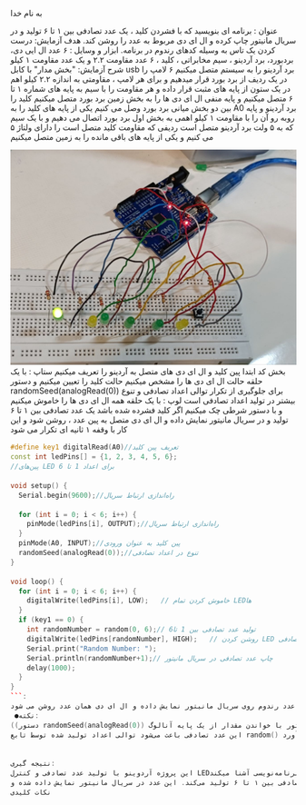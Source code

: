 به نام خدا

عنوان : برنامه ای بنویسید که با فشردن کلید ، یک عدد تصادفی بین ۱ تا ۶ تولید و در سریال مانیتور چاپ کرده و ال ای دی مربوط به عدد را روشن کند.
هدف آزمایش: درست کردن یک تاس به وسیله کدهای رندوم در برنامه.
ابزار و وسایل : ۶ عدد ال ایی دی، بردبورد، برد آردینو ، سیم مخابراتی ، کلید ، ۶ عدد مقاومت ۲.۲ و یک عدد مقاومت ۱ کیلو
شرح آزمایش: 
"بخش مدار"
با کابل usb برد آردینو را به سیستم متصل میکنیم
۶ لامپ را در یک ردیف از برد بورد قرار میدهیم و برای هر لامپ ، مقاومتی به اندازه ۲.۲ کیلو اهم در یک ستون از پایه های مثبت قرار داده و  هر مقاومت را با سیم به پایه های شماره ۱ تا ۶ متصل میکنیم
و پایه منفی ال ای دی ها را به بخش زمین برد بورد متصل میکنیم
کلید را بین دو بخش میانی برد بورد وصل می کنیم 
یکی از پایه های کلید را به A0  برد آردینو و پایه روبه رو آن را با مقاومت ۱ کیلو اهمی به بخش اول برد بورد اتصال می دهیم و با یک سیم که به ۵ ولت برد آردینو متصل است ردیفی که مقاومت کلید متصل است را دارای ولتاژ ۵ می کنیم
و یکی از پایه های باقی مانده را به زمین متصل میکنیم

![code](./photo_2024-10-27_03-25-36.jpg)  
بخش کد
ابتدا پین کلید و ال ای دی های متصل به آردینو را تعریف میکنیم
ستاپ : با یک حلقه حالت ال ای دی ها را مشخص میکنیم
حالت کلید را تعیین میکنیم
و دستور
randomSeed(analogRead(0))
 برای جلوگیری از تکرار توالی اعداد تصادفی و تنوع بیشتر در تولید اعداد تصادفی است
لوپ : با یک حلقه همه ال ای دی ها را خاموش میکنیم و با دستور شرطی چک میکنیم اگر کلید فشرده شده باشد یک عدد تصادفی بین ۱ تا ۶ تولید و در سریال مانیتور نمایش داده و ال ای دی متصل به پین عدد ، روشن شود 
و این کار با وقفه ۱ ثانیه ای تکرار می شود
```cpp
#define key1 digitalRead(A0)//تعریف پین کلید
const int ledPins[] = {1, 2, 3, 4, 5, 6};
//پین‌های LED برای اعداد 1 تا 6

void setup() {
  Serial.begin(9600);//راه‌اندازی ارتباط سریال

  for (int i = 0; i < 6; i++) {
    pinMode(ledPins[i], OUTPUT);//راه‌اندازی ارتباط سریال
  }
  pinMode(A0, INPUT);//پین کلید به عنوان ورودی
  randomSeed(analogRead(0));//تنوع در اعداد تصادفی
}

void loop() {
  for (int i = 0; i < 6; i++) {
    digitalWrite(ledPins[i], LOW);   // خاموش کردن تمام LEDها
  }
  if (key1 == 0) {
    int randomNumber = random(0, 6);// تولید عدد تصادفی بین 1 تا6
    digitalWrite(ledPins[randomNumber], HIGH);   // روشن کردن LED مربوط به عدد تصادفی
    Serial.print("Random Number: ");
    Serial.println(randomNumber+1);// چاپ عدد تصادفی در سریال مانیتور
    delay(1000);
  }
}
```:
پس از آپلود و باز کردن سریال مانیتور خواهیم دید که با فشردن کلید عدد رندوم روی سریال مانیتور نمایش داده و ال ای دی همان عدد روشن می شود.
 ●نکته:
((دستور randomSeed(analogRead(0)) در آردوینو برای تنظیم مقدار اولیه تولیدکننده اعداد تصادفی استفاده می‌شود. این دستور با خواندن مقدار از یک پایه آنالوگ (در اینجا پایه A0) که معمولاً به یک سنسور یا پین بدون اتصال متصل است، یک عدد تصادفی به عنوان «بذر» (seed) تولید می‌کند.
این عدد تصادفی باعث می‌شود توالی اعداد تولید شده توسط تابع random() در هر بار اجرای برنامه متفاوت باشد، زیرا مقدار خوانده شده از پین آنالوگ به طور طبیعی نویز الکتریکی را شامل می‌شود. این کار به جلوگیری از تکرار توالی اعداد تصادفی کمک می‌کند و تنوع بیشتری را در تولید اعداد تصادفی فراهم می‌آورد.))


نتیجه گیری: 
این پروژه آردوینو با تولید عدد تصادفی و کنترل LED‌ها، به ما امکان می‌دهد تا با مفاهیم پایه‌ای برنامه‌نویسی آشنا میکند.
این آزمایش، با استفاده از آردوینو و یک کلید، برنامه‌ای طراحی شد که با فشردن کلید، یک عدد تصادفی بین ۱ تا ۶ تولید می‌کند. این عدد در سریال مانیتور نمایش داده شده و LED مربوط به آن عدد روشن می‌شود.
نکات کلیدی